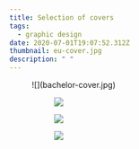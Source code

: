 ```yaml
---
title: Selection of covers
tags:
  - graphic design
date: 2020-07-01T19:07:52.312Z
thumbnail: eu-cover.jpg
description: " "
---
```

<figure className="kg-card kg-image-card kg-width-wide">
![](bachelor-cover.jpg)
<figure>

![](wks-cover.jpg)

![](id-cover.jpg)

![](eu-cover.jpg)